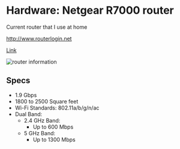 # Hardware: Netgear R7000 router

Current router that I use at home

http://www.routerlogin.net

[Link](https://www.netgear.com/home/wifi/routers/r7000/)

![router information](../20230308_131330.jpg)

## Specs

- 1.9 Gbps
- 1800 to 2500 Square feet
- Wi-Fi Standards: 802.11a/b/g/n/ac
- Dual Band:
  - 2.4 GHz Band:
    - Up to 600 Mbps
  - 5 GHz Band:
    - Up to 1300 Mbps